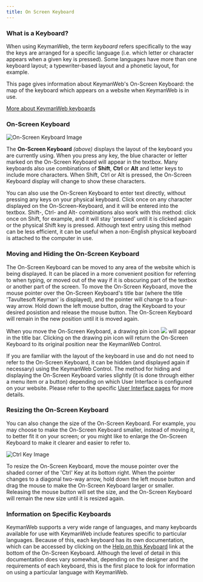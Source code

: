 ```yaml
---
title: On Screen Keyboard
---
```


### What is a Keyboard?

When using KeymanWeb, the term *keyboard* refers specifically to
the way the keys are arranged for a specific language (i.e. which letter
or character appears when a given key is pressed). Some languages have
more than one keyboard layout; a typewriter-based layout and a phonetic
layout, for example.

This page gives information about KeymanWeb's On-Screen Keyboard: the
map of the keyboard which appears on a website when KeymanWeb is in use.

[More about KeymanWeb keyboards](../../current-version/guide/what-is-a-keyboard)

### On-Screen Keyboard

![On-Screen Keyboard Image](images/oskeyboard.gif)

The **On-Screen Keyboard** *(above)* displays the layout of the keyboard
you are currently using. When you press any key, the blue character or
letter marked on the On-Screen Keyboard will appear in the textbox. Many
keyboards also use combinations of **Shift**, **Ctrl** or **Alt** and
letter keys to include more characters. When Shift, Ctrl or Alt is
pressed, the On-Screen Keyboard display will change to show these
characters.

You can also use the On-Screen Keyboard to enter text directly, without
pressing any keys on your physical keyboard. Click once on any character
displayed on the On-Screen-Keyboard, and it will be entered into the
textbox. Shift-, Ctrl- and Alt- combinations also work with this method:
click once on Shift, for example, and it will stay 'pressed' until it is
clicked again or the physical Shift key is pressed. Although text entry
using this method can be less efficient, it can be useful when a
non-English physical keyboard is attached to the computer in use.

### **Moving and Hiding the On-Screen Keyboard**

The On-Screen Keyboard can be moved to any area of the website which is
being displayed. It can be placed in a more convenient position for
referring to when typing, or moved out of the way if it is obscuring
part of the textbox or another part of the screen. To move the On-Screen
Keyboard, move the mouse pointer over the On-Screen Keyboard's title bar
(where the title 'Tavultesoft Keyman' is displayed), and the pointer
will change to a four-way arrow. Hold down the left mouse button, drag
the Keyboard to your desired posistion and release the mouse button. The
On-Screen Keyboard will remain in the new position until it is moved
again.

When you move the On-Screen Keyboard, a drawing pin icon
![](images/pin.gif) will appear in the title bar. Clicking on the
drawing pin icon will return the On-Screen Keyboard to its original
position near the KeymanWeb Control.

If you are familiar with the layout of the keyboard in use and do not
need to refer to the On-Screen Keyboard, it can be hidden (and displayed
again if necessary) using the KeymanWeb Control. The method for hiding
and displaying the On-Screen Keyboard varies slightly (it is done
through either a menu item or a button) depending on which User
Interface is configured on your website. Please refer to the specific
[User Interface pages](../ui) for more details.

### **Resizing the On-Screen Keyboard**

You can also change the size of the On-Screen Keyboard. For example, you
may choose to make the On-Screen Keyboard smaller, instead of moving it,
to better fit it on your screen; or you might like to enlarge the
On-Screen Keyboard to make it clearer and easier to refer to.

![Ctrl Key Image](images/ctrlkey.gif)

To resize the On-Screen Keyboard, move the mouse pointer over the shaded
corner of the 'Ctrl' Key at its bottom right. When the pointer changes
to a diagonal two-way arrow, hold down the left mouse button and drag
the mouse to make the On-Screen Keyboard larger or smaller. Releasing
the mouse button will set the size, and the On-Screen Keyboard will
remain the new size until it is resized again.

### Information on Specific Keyboards

KeymanWeb supports a very wide range of languages, and many keyboards
available for use with KeymanWeb include features specific to particular
languages. Because of this, each keyboard has its own documentation,
which can be accessed by clicking on the <ins>Help on this Keyboard</ins>
link at the bottom of the On-Screen Keyboard. Although the level of
detail in this documentation does vary somewhat, depending on the
designer and the requirements of each keyboard, this is the first place
to look for information on using a particular language with KeymanWeb.
